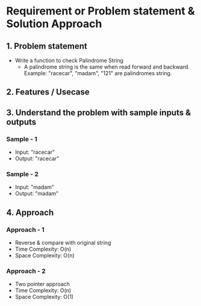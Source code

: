 # Requirement or Problem statement & Solution Approach

## 1. Problem statement

- Write a function to check Palindrome String
  - A palindrome string is the same when read forward and backward.
    Example: "racecar", "madam", "121" are palindromes string.

## 2. Features / Usecase

## 3. Understand the problem with sample inputs & outputs

### Sample - 1

- Input: "racecar"
- Output: "racecar"

### Sample - 2

- Input: "madam"
- Output: "madam"

## 4. Approach

### Approach - 1

- Reverse & compare with original string
- Time Complexity: O(n)
- Space Complexity: O(n)

### Approach - 2

- Two pointer approach
- Time Complexity: O(n)
- Space Complexity: O(1)
